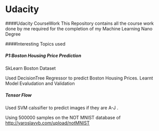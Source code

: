 # Udacity
####Udacity CourseWork
This Repository contains all the course work done by me required 
for the completion of my Machine Learning Nano Degree

####Interesting Topics used
##### P1:Boston Housing Price Prediction
SkLearn Boston Dataset

Used DecisionTree Regressor to predict Boston Housing Prices.
Learnt Model Evaludation and Validation 

##### Tensor Flow
Used SVM calssifier to predict images if they are A-J .

Using 500000 samples on the NOT MNIST database of http://yaroslavvb.com/upload/notMNIST   
